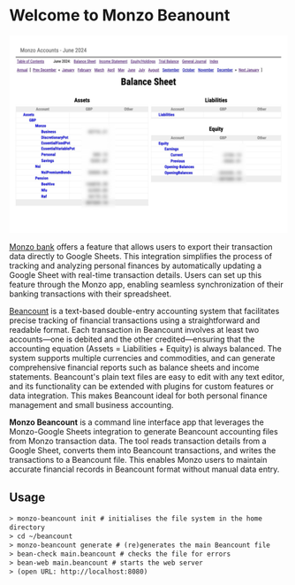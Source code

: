 # Welcome to Monzo Beanount

![screenshot](images/monzo-beancount-screenshot.jpg)

[Monzo bank](https://monzo.com/) offers a feature that allows users to export their transaction data directly to Google Sheets. This
integration simplifies the process of tracking and analyzing personal finances by automatically updating
a Google Sheet with real-time transaction details. Users can set up this feature through the Monzo app,
enabling seamless synchronization of their banking transactions with their spreadsheet.

[Beancount](https://beancount.github.io/docs/the_double_entry_counting_method.html) is a text-based double-entry
accounting system that facilitates precise tracking of financial
transactions using a straightforward and readable format. Each transaction in Beancount involves at least
two accounts—one is debited and the other credited—ensuring that the accounting equation (Assets = Liabilities + Equity)
is always balanced. The system supports multiple currencies and commodities, and can generate
comprehensive financial reports such as balance sheets and income statements. Beancount's plain text
files are easy to edit with any text editor, and its functionality can be extended with plugins
for custom features or data integration. This makes Beancount ideal for both personal finance management
and small business accounting.

**Monzo Beancount** is a command line interface app that leverages the Monzo-Google Sheets integration to generate Beancount
accounting files from Monzo transaction data. The tool reads transaction details from a Google Sheet,
converts them into Beancount transactions, and writes the transactions to a Beancount file. This
enables Monzo users to maintain accurate financial records in Beancount format without manual data entry.

## Usage

```shell
> monzo-beancount init # initialises the file system in the home directory
> cd ~/beancount
> monzo-beancount generate # (re)generates the main Beancount file
> bean-check main.beancount # checks the file for errors
> bean-web main.beancount # starts the web server
> (open URL: http://localhost:8080)
```
